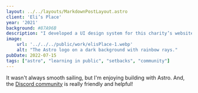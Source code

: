 ```yaml
---
layout: ../../layouts/MarkdownPostLayout.astro
client: 'Eli’s Place'
year: '2021'
background: #87A96B
description: "I developed a UI design system for this charity’s website and offered guidance on copy and content."
image:
    url: '../../../public/work/elisPlace-1.webp'
    alt: "The Astro logo on a dark background with rainbow rays."
pubDate: 2022-07-15
tags: ["astro", "learning in public", "setbacks", "community"]
---
```

It wasn't always smooth sailing, but I'm enjoying building with Astro. And, the [Discord community](https://astro.build/chat) is really friendly and helpful!